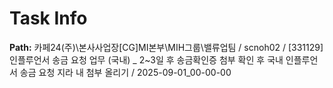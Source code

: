 # Task Info

**Path:** 카페24(주)\본사사업장\[CG]MI본부\MIH그룹\밸류업팀 / scnoh02 / [331129] 인플루언서 송금 요청 업무 (국내) _ 2~3일 후 송금확인증 첨부 확인 후 국내 인플루언서 송금 요청 지라 내 첨부 올리기 / 2025-09-01_00-00-00

